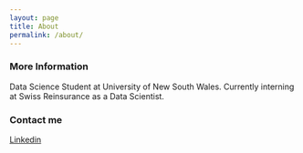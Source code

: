 ```yaml
---
layout: page
title: About
permalink: /about/
---
```


### More Information

Data Science Student at University of New South Wales. Currently interning at Swiss Reinsurance as a Data Scientist. 

### Contact me

[Linkedin](https://www.linkedin.com/in/neel-iyer/)